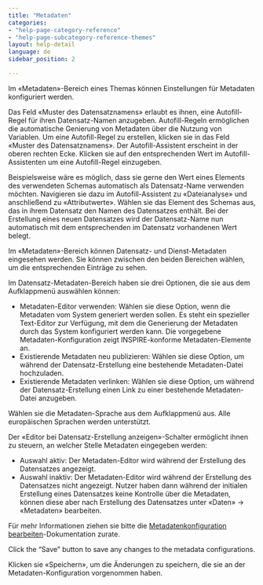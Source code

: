 ```yaml
---
title: "Metadaten"
categories:
- "help-page-category-reference"
- "help-page-subcategory-reference-themes"
layout: help-detail
language: de
sidebar_position: 2

---
```


Im &laquo;Metadaten&raquo;-Bereich eines Themas können Einstellungen für Metadaten konfiguriert werden.

Das Feld &laquo;Muster des Datensatznamens&raquo; erlaubt es ihnen, eine Autofill-Regel für ihren Datensatz-Namen anzugeben. Autofill-Regeln ermöglichen die automatische Genierung von Metadaten über die Nutzung von Variablen. Um eine Autofill-Regel zu erstellen, klicken sie in das Feld &laquo;Muster des Datensatznamens&raquo;. Der Autofill-Assistent erscheint in der oberen rechten Ecke. Klicken sie auf den entsprechenden Wert im Autofill-Assistenten um eine Autofill-Regel einzugeben.

Beispielsweise wäre es möglich, dass sie gerne den Wert eines Elements des verwendeten Schemas automatisch als Datensatz-Name verwenden möchten. Navigieren sie dazu im Autofill-Assistent zu &laquo;Dateianalyse&raquo; und anschließend zu &laquo;Attributwerte&raquo;. Wählen sie das Element des Schemas aus, das in ihrem Datensatz den Namen des Datensatzes enthält. Bei der Erstellung eines neuen Datensatzes wird der Datensatz-Name nun automatisch mit dem entsprechenden im Datensatz vorhandenen Wert belegt.

Im &laquo;Metadaten&raquo;-Bereich können Datensatz- und Dienst-Metadaten eingesehen werden. Sie können zwischen den beiden Bereichen wählen, um die entsprechenden Einträge zu sehen.

Im Datensatz-Metadaten-Bereich haben sie drei Optionen, die sie aus dem Aufklappmenü auswählen können:
*	Metadaten-Editor verwenden: Wählen sie diese Option, wenn die Metadaten vom System generiert werden sollen. Es steht ein spezieller Text-Editor zur Verfügung, mit dem die Generierung der Metadaten durch das System konfiguriert werden kann. Die vorgegebene Metadaten-Konfiguration zeigt INSPIRE-konforme Metadaten-Elemente an.
*	Existierende Metadaten neu publizieren: Wählen sie diese Option, um während der Datensatz-Erstellung eine bestehende Metadaten-Datei hochzuladen.
*	Existierende Metadaten verlinken: Wählen sie diese Option, um während der Datensatz-Erstellung einen Link zu einer bestehende Metadaten-Datei anzugeben.

Wählen sie die Metadaten-Sprache aus dem Aufklappmenü aus. Alle europäischen Sprachen werden unterstützt.

Der &laquo;Editor bei Datensatz-Erstellung anzeigen&raquo;-Schalter ermöglicht ihnen zu steuern, an welcher Stelle Metadaten eingegeben werden:
*	Auswahl aktiv: Der Metadaten-Editor wird während der Erstellung des Datensatzes angezeigt.
*	Auswahl inaktiv: Der Metadaten-Editor wird während der Erstellung des Datensatzes nicht angezeigt. Nutzer haben dann während der initialen Erstellung eines Datensatzes keine Kontrolle über die Metadaten, können diese aber nach Erstellung des Datensatzes unter &laquo;Daten&raquo; -> &laquo;Metadaten&raquo; bearbeiten.

Für mehr Informationen ziehen sie bitte die [Metadatenkonfiguration bearbeiten](/help/de/help-page-category-setup-haleconnect/help-page-subcategory-setup-haleconnect-thememetadata/2015/02/10/theme-edit-metadata/)-Dokumentation zurate.

Click the “Save” button to save any changes to the metadata configurations.

Klicken sie &laquo;Speichern&raquo;, um die Änderungen zu speichern, die sie an der Metadaten-Konfiguration vorgenommen haben.
